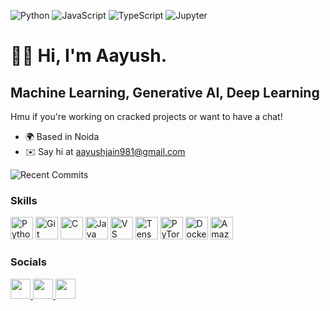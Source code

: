 <!-- Alternative Language Badges -->
![Python](https://img.shields.io/badge/Python-3776AB?style=for-the-badge&logo=python&logoColor=white)
![JavaScript](https://img.shields.io/badge/JavaScript-F7DF1E?style=for-the-badge&logo=javascript&logoColor=black)
![TypeScript](https://img.shields.io/badge/TypeScript-3178C6?style=for-the-badge&logo=typescript&logoColor=white)
![Jupyter](https://img.shields.io/badge/Jupyter-F37626?style=for-the-badge&logo=jupyter&logoColor=white)

# 👋🏼 Hi, I'm Aayush.

## Machine Learning, Generative AI, Deep Learning
 
Hmu if you're working on cracked projects or want to have a chat!

* 🌍  Based in Noida
* ✉️  Say hi at aayushjain981@gmail.com


![Recent Commits](https://img.shields.io/badge/September%202025-21%20commits-blue?style=for-the-badge&logo=git)

### Skills

<p align="left">
<a href="https://www.python.org/" target="_blank" rel="noreferrer"><img src="https://raw.githubusercontent.com/danielcranney/readme-generator/main/public/icons/skills/python-colored.svg" width="36" height="36" alt="Python" /></a>
<a href="https://git-scm.com/" target="_blank" rel="noreferrer"><img src="https://raw.githubusercontent.com/danielcranney/readme-generator/main/public/icons/skills/git-colored.svg" width="36" height="36" alt="Git" /></a>
<a href="https://docs.microsoft.com/en-us/cpp/?view=msvc-170" target="_blank" rel="noreferrer"><img src="https://raw.githubusercontent.com/danielcranney/readme-generator/main/public/icons/skills/c-colored.svg" width="36" height="36" alt="C" /></a>
<a href="https://www.oracle.com/java/" target="_blank" rel="noreferrer"><img src="https://raw.githubusercontent.com/danielcranney/readme-generator/main/public/icons/skills/java-colored.svg" width="36" height="36" alt="Java" /></a>
<a href="https://code.visualstudio.com/" target="_blank" rel="noreferrer"><img src="https://raw.githubusercontent.com/danielcranney/readme-generator/main/public/icons/skills/visualstudiocode.svg" width="36" height="36" alt="VS Code" /></a>
<a href="https://www.tensorflow.org/" target="_blank" rel="noreferrer"><img src="https://raw.githubusercontent.com/danielcranney/readme-generator/main/public/icons/skills/tensorflow-colored.svg" width="36" height="36" alt="TensorFlow" /></a>
<a href="https://pytorch.org/" target="_blank" rel="noreferrer"><img src="https://raw.githubusercontent.com/danielcranney/readme-generator/main/public/icons/skills/pytorch-colored.svg" width="36" height="36" alt="PyTorch" /></a>
<a href="https://www.docker.com/" target="_blank" rel="noreferrer"><img src="https://raw.githubusercontent.com/danielcranney/readme-generator/main/public/icons/skills/docker-colored.svg" width="36" height="36" alt="Docker" /></a>
<a href="https://aws.amazon.com" target="_blank" rel="noreferrer"><img src="https://raw.githubusercontent.com/danielcranney/readme-generator/main/public/icons/skills/aws-colored.svg" width="36" height="36" alt="Amazon Web Services" /></a>
</p>



### Socials

<p align="left">
 <a href="https://www.github.com/Stoic-Angel" target="_blank" rel="noreferrer">
 <picture>
 <source media="(prefers-color-scheme: dark)" srcset="https://raw.githubusercontent.com/danielcranney/readme-generator/main/public/icons/socials/github-dark.svg" />
 <source media="(prefers-color-scheme: light)" srcset="https://raw.githubusercontent.com/danielcranney/readme-generator/main/public/icons/socials/github.svg" />
 <img src="https://raw.githubusercontent.com/danielcranney/readme-generator/main/public/icons/socials/github.svg" width="32" height="32" />
 </picture>
 </a>
 <a href="https://www.linkedin.com/in/aayush-jain-builds" target="_blank" rel="noreferrer">
 <picture>
 <source media="(prefers-color-scheme: dark)" srcset="https://raw.githubusercontent.com/danielcranney/readme-generator/main/public/icons/socials/linkedin-dark.svg" />
 <source media="(prefers-color-scheme: light)" srcset="https://raw.githubusercontent.com/danielcranney/readme-generator/main/public/icons/socials/linkedin.svg" />
 <img src="https://raw.githubusercontent.com/danielcranney/readme-generator/main/public/icons/socials/linkedin.svg" width="32" height="32" />
 </picture>
 </a>
 <a href="https://www.x.com/StoicAngel_" target="_blank" rel="noreferrer">
 <picture>
 <source media="(prefers-color-scheme: dark)" srcset="https://raw.githubusercontent.com/danielcranney/readme-generator/main/public/icons/socials/twitter-dark.svg" />
 <source media="(prefers-color-scheme: light)" srcset="https://raw.githubusercontent.com/danielcranney/readme-generator/main/public/icons/socials/twitter.svg" />
 <img src="https://raw.githubusercontent.com/danielcranney/readme-generator/main/public/icons/socials/twitter.svg" width="32" height="32" />
 </picture>
 </a>
</p>
